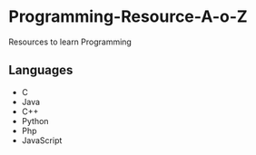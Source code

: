 # Programming-Resource-A-o-Z
Resources to learn Programming

## Languages
- C
- Java 
- C++
- Python
- Php
- JavaScript
